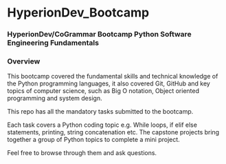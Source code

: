 # HyperionDev_Bootcamp

### HyperionDev/CoGrammar Bootcamp Python Software Engineering Fundamentals

### Overview

This bootcamp covered the fundamental skills and technical knowledge of the Python programming languages, it also covered Git, GitHub and key topics of computer science, such as Big O notation, Object oriented programming and system design.

This repo has all the mandatory tasks submitted to the bootcamp.

Each task covers a Python coding topic e.g. While loops, if elif else statements, printing, string concatenation etc. 
The capstone projects bring together a group of Python topics to complete a mini project. 

Feel free to browse through them and ask questions.
